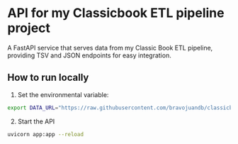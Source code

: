 
# API for my Classicbook ETL pipeline project

A FastAPI service that serves data from my Classic Book ETL pipeline, 
providing TSV and JSON endpoints for easy integration.


## How to run locally

1. Set the environmental variable:

```bash
export DATA_URL="https://raw.githubusercontent.com/bravojuandb/classicbook-datasets/refs/heads/main/data/aligned/book1_aligned.tsv"
```

2. Start the API
```bash
uvicorn app:app --reload
```